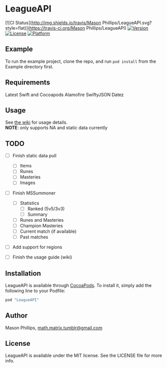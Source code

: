 # LeagueAPI

[![CI Status](http://img.shields.io/travis/Mason Phillips/LeagueAPI.svg?style=flat)](https://travis-ci.org/Mason Phillips/LeagueAPI)
[![Version](https://img.shields.io/cocoapods/v/LeagueAPI.svg?style=flat)](http://cocoapods.org/pods/LeagueAPI)
[![License](https://img.shields.io/cocoapods/l/LeagueAPI.svg?style=flat)](http://cocoapods.org/pods/LeagueAPI)
[![Platform](https://img.shields.io/cocoapods/p/LeagueAPI.svg?style=flat)](http://cocoapods.org/pods/LeagueAPI)

## Example

To run the example project, clone the repo, and run `pod install` from the Example directory first.

## Requirements
Latest Swift and Cocoapods
Alamofire
SwiftyJSON
Datez

## Usage
See [the wiki](https://github.com/mathmatrix828/LeagueAPI/wiki) for usage details.  
**NOTE**: only supports NA and static data currently

## TODO
- [ ] Finish static data pull  
  - [ ] Items  
  - [ ] Runes  
  - [ ] Masteries  
  - [ ] Images  
- [ ] Finish MSSummoner  
  - [ ] Statistics  
    - [ ] Ranked (5v5/3v3)  
    - [ ] Summary  
  - [ ] Runes and Masteries  
  - [ ] Champion Masteries  
  - [ ] Current match (if available)  
  - [ ] Past matches  
- [ ] Add support for regions  
- [ ] Finish the usage guide (wiki)  


## Installation

LeagueAPI is available through [CocoaPods](http://cocoapods.org). To install
it, simply add the following line to your Podfile:

```ruby
pod "LeagueAPI"
```

## Author

Mason Phillips, math.matrix.tumblr@gmail.com

## License

LeagueAPI is available under the MIT license. See the LICENSE file for more info.
